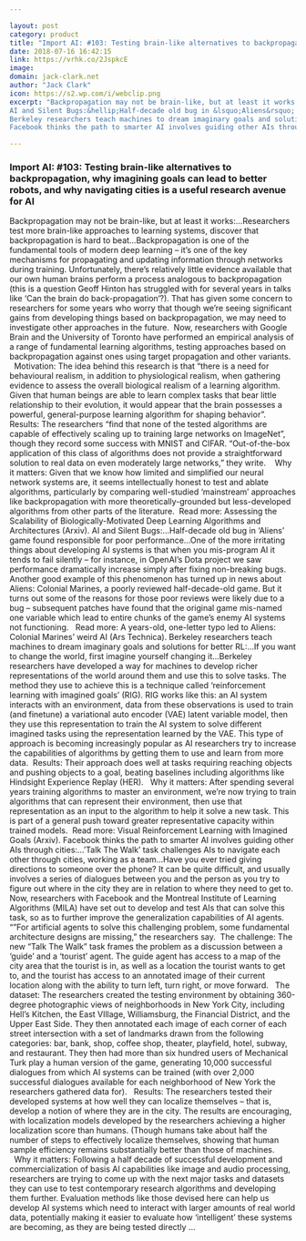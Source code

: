 ```yaml
---

layout: post
category: product
title: "Import AI: #103: Testing brain-like alternatives to backpropagation, why imagining goals can lead to better robots, and why navigating cities is a useful research avenue for AI"
date: 2018-07-16 16:42:15
link: https://vrhk.co/2JspkcE
image: 
domain: jack-clark.net
author: "Jack Clark"
icon: https://s2.wp.com/i/webclip.png
excerpt: "Backpropagation may not be brain-like, but at least it works:&hellip;Researchers test more brain-like approaches to learning systems, discover that backpropagation is hard to beat&hellip;Backpropagation is one of the fundamental tools of modern deep learning &ndash; it&rsquo;s one of the key mechanisms for propagating and updating information through networks during training. Unfortunately, there&rsquo;s relatively little evidence available that our own human brains perform a process analogous to backpropagation (this is a question Geoff Hinton has struggled with for several years in talks like &lsquo;Can the brain do back-propagation&lsquo;?). That has given some concern to researchers for some years who worry that though we&rsquo;re seeing significant gains from developing things based on backpropagation, we may need to investigate other approaches in the future. &nbsp;Now, researchers with Google Brain and the University of Toronto have performed an empirical analysis of a range of fundamental learning algorithms, testing approaches based on backpropagation against ones using target propagation and other variants. &nbsp;&nbsp;Motivation: The idea behind this research is that &ldquo;there is a need for behavioural realism, in addition to physiological realism, when gathering evidence to assess the overall biological realism of a learning algorithm. Given that human beings are able to learn complex tasks that bear little relationship to their evolution, it would appear that the brain possesses a powerful, general-purpose learning algorithm for shaping behavior&rdquo;.&nbsp; Results: The researchers &ldquo;find that none of the tested algorithms are capable of effectively scaling up to training large networks on ImageNet&rdquo;, though they record some success with MNIST and CIFAR. &ldquo;Out-of-the-box application of this class of algorithms does not provide a straightforward solution to real data on even moderately large networks,&rdquo; they write. &nbsp;&nbsp;&nbsp;Why it matters: Given that we know how limited and simplified our neural network systems are, it seems intellectually honest to test and ablate algorithms, particularly by comparing well-studied &lsquo;mainstream&rsquo; approaches like backpropagation with more theoretically-grounded but less-developed algorithms from other parts of the literature.&nbsp; Read more: Assessing the Scalability of Biologically-Motivated Deep Learning Algorithms and Architectures (Arxiv).
AI and Silent Bugs:&hellip;Half-decade old bug in &lsquo;Aliens&rsquo; game found responsible for poor performance&hellip;One of the more irritating things about developing AI systems is that when you mis-program AI it tends to fail silently &ndash; for instance, in OpenAI&rsquo;s Dota project we saw performance dramatically increase simply after fixing non-breaking bugs. Another good example of this phenomenon has turned up in news about Aliens: Colonial Marines, a poorly reviewed half-decade-old game. But it turns out some of the reasons for those poor reviews were likely due to a bug &ndash; subsequent patches have found that the original game mis-named one variable which lead to entire chunks of the game&rsquo;s enemy AI systems not functioning. &nbsp;&nbsp;Read more: A years-old, one-letter typo led to Aliens: Colonial Marines&rsquo; weird AI (Ars Technica).
Berkeley researchers teach machines to dream imaginary goals and solutions for better RL:&hellip;If you want to change the world, first imagine yourself changing it&hellip;Berkeley researchers have developed a way for machines to develop richer representations of the world around them and use this to solve tasks. The method they use to achieve this is a technique called &lsquo;reinforcement learning with imagined goals&rsquo; (RIG). RIG works like this: an AI system interacts with an environment, data from these observations is used to train (and finetune) a variational auto encoder (VAE) latent variable model, then they use this representation to train the AI system to solve different imagined tasks using the representation learned by the VAE. This type of approach is becoming increasingly popular as AI researchers try to increase the capabilities of algorithms by getting them to use and learn from more data.&nbsp; Results: Their approach does well at tasks requiring reaching objects and pushing objects to a goal, beating baselines including algorithms like Hindsight Experience Replay (HER). &nbsp;&nbsp;Why it matters: After spending several years training algorithms to master an environment, we&rsquo;re now trying to train algorithms that can represent their environment, then use that representation as an input to the algorithm to help it solve a new task. This is part of a general push toward greater representative capacity within trained models.&nbsp; Read more: Visual Reinforcement Learning with Imagined Goals (Arxiv).
Facebook thinks the path to smarter AI involves guiding other AIs through cities:&hellip;&rsquo;Talk The Walk&rsquo; task challenges AIs to navigate each other through cities, working as a team&hellip;Have you ever tried giving directions to someone over the phone? It can be quite difficult, and usually involves a series of dialogues between you and the person as you try to figure out where in the city they are in relation to where they need to get to. Now, researchers with Facebook and the Montreal Institute of Learning Algorithms (MILA) have set out to develop and test AIs that can solve this task, so as to further improve the generalization capabilities of AI agents. &ldquo;&rdquo;For artificial agents to solve this challenging problem, some fundamental architecture designs are missing,&rdquo; the researchers say.&nbsp; The challenge: The new &ldquo;Talk The Walk&rdquo; task frames the problem as a discussion between a &lsquo;guide&rsquo; and a &lsquo;tourist&rsquo; agent. The guide agent has access to a map of the city area that the tourist is in, as well as a location the tourist wants to get to, and the tourist has access to an annotated image of their current location along with the ability to turn left, turn right, or move forward. &nbsp;&nbsp;The dataset: The researchers created the testing environment by obtaining 360-degree photographic views of neighborhoods in New York City, including Hell&rsquo;s Kitchen, the East VIllage, Williamsburg, the Financial District, and the Upper East Side. They then annotated each image of each corner of each street intersection with a set of landmarks drawn from the following categories: bar, bank, shop, coffee shop, theater, playfield, hotel, subway, and restaurant. They then had more than six hundred users of Mechanical Turk play a human version of the game, generating 10,000 successful dialogues from which AI systems can be trained (with over 2,000 successful dialogues available for each neighborhood of New York the researchers gathered data for). &nbsp;&nbsp;Results: The researchers tested their developed systems at how well they can localize themselves &ndash; that is, develop a notion of where they are in the city. The results are encouraging, with localization models developed by the researchers achieving a higher localization score than humans. (Though humans take about half the number of steps to effectively localize themselves, showing that human sample efficiency remains substantially better than those of machines. &nbsp;&nbsp;Why it matters: Following a half decade of successful development and commercialization of basis AI capabilities like image and audio processing, researchers are trying to come up with the next major tasks and datasets they can use to test contemporary research algorithms and developing them further. Evaluation methods like those devised here can help us develop AI systems which need to interact with larger amounts of real world data, potentially making it easier to evaluate how &lsquo;intelligent&rsquo; these systems are becoming, as they are being tested directly …"

---
```


### Import AI: #103: Testing brain-like alternatives to backpropagation, why imagining goals can lead to better robots, and why navigating cities is a useful research avenue for AI

Backpropagation may not be brain-like, but at least it works:&hellip;Researchers test more brain-like approaches to learning systems, discover that backpropagation is hard to beat&hellip;Backpropagation is one of the fundamental tools of modern deep learning &ndash; it&rsquo;s one of the key mechanisms for propagating and updating information through networks during training. Unfortunately, there&rsquo;s relatively little evidence available that our own human brains perform a process analogous to backpropagation (this is a question Geoff Hinton has struggled with for several years in talks like &lsquo;Can the brain do back-propagation&lsquo;?). That has given some concern to researchers for some years who worry that though we&rsquo;re seeing significant gains from developing things based on backpropagation, we may need to investigate other approaches in the future. &nbsp;Now, researchers with Google Brain and the University of Toronto have performed an empirical analysis of a range of fundamental learning algorithms, testing approaches based on backpropagation against ones using target propagation and other variants. &nbsp;&nbsp;Motivation: The idea behind this research is that &ldquo;there is a need for behavioural realism, in addition to physiological realism, when gathering evidence to assess the overall biological realism of a learning algorithm. Given that human beings are able to learn complex tasks that bear little relationship to their evolution, it would appear that the brain possesses a powerful, general-purpose learning algorithm for shaping behavior&rdquo;.&nbsp; Results: The researchers &ldquo;find that none of the tested algorithms are capable of effectively scaling up to training large networks on ImageNet&rdquo;, though they record some success with MNIST and CIFAR. &ldquo;Out-of-the-box application of this class of algorithms does not provide a straightforward solution to real data on even moderately large networks,&rdquo; they write. &nbsp;&nbsp;&nbsp;Why it matters: Given that we know how limited and simplified our neural network systems are, it seems intellectually honest to test and ablate algorithms, particularly by comparing well-studied &lsquo;mainstream&rsquo; approaches like backpropagation with more theoretically-grounded but less-developed algorithms from other parts of the literature.&nbsp; Read more: Assessing the Scalability of Biologically-Motivated Deep Learning Algorithms and Architectures (Arxiv).
AI and Silent Bugs:&hellip;Half-decade old bug in &lsquo;Aliens&rsquo; game found responsible for poor performance&hellip;One of the more irritating things about developing AI systems is that when you mis-program AI it tends to fail silently &ndash; for instance, in OpenAI&rsquo;s Dota project we saw performance dramatically increase simply after fixing non-breaking bugs. Another good example of this phenomenon has turned up in news about Aliens: Colonial Marines, a poorly reviewed half-decade-old game. But it turns out some of the reasons for those poor reviews were likely due to a bug &ndash; subsequent patches have found that the original game mis-named one variable which lead to entire chunks of the game&rsquo;s enemy AI systems not functioning. &nbsp;&nbsp;Read more: A years-old, one-letter typo led to Aliens: Colonial Marines&rsquo; weird AI (Ars Technica).
Berkeley researchers teach machines to dream imaginary goals and solutions for better RL:&hellip;If you want to change the world, first imagine yourself changing it&hellip;Berkeley researchers have developed a way for machines to develop richer representations of the world around them and use this to solve tasks. The method they use to achieve this is a technique called &lsquo;reinforcement learning with imagined goals&rsquo; (RIG). RIG works like this: an AI system interacts with an environment, data from these observations is used to train (and finetune) a variational auto encoder (VAE) latent variable model, then they use this representation to train the AI system to solve different imagined tasks using the representation learned by the VAE. This type of approach is becoming increasingly popular as AI researchers try to increase the capabilities of algorithms by getting them to use and learn from more data.&nbsp; Results: Their approach does well at tasks requiring reaching objects and pushing objects to a goal, beating baselines including algorithms like Hindsight Experience Replay (HER). &nbsp;&nbsp;Why it matters: After spending several years training algorithms to master an environment, we&rsquo;re now trying to train algorithms that can represent their environment, then use that representation as an input to the algorithm to help it solve a new task. This is part of a general push toward greater representative capacity within trained models.&nbsp; Read more: Visual Reinforcement Learning with Imagined Goals (Arxiv).
Facebook thinks the path to smarter AI involves guiding other AIs through cities:&hellip;&rsquo;Talk The Walk&rsquo; task challenges AIs to navigate each other through cities, working as a team&hellip;Have you ever tried giving directions to someone over the phone? It can be quite difficult, and usually involves a series of dialogues between you and the person as you try to figure out where in the city they are in relation to where they need to get to. Now, researchers with Facebook and the Montreal Institute of Learning Algorithms (MILA) have set out to develop and test AIs that can solve this task, so as to further improve the generalization capabilities of AI agents. &ldquo;&rdquo;For artificial agents to solve this challenging problem, some fundamental architecture designs are missing,&rdquo; the researchers say.&nbsp; The challenge: The new &ldquo;Talk The Walk&rdquo; task frames the problem as a discussion between a &lsquo;guide&rsquo; and a &lsquo;tourist&rsquo; agent. The guide agent has access to a map of the city area that the tourist is in, as well as a location the tourist wants to get to, and the tourist has access to an annotated image of their current location along with the ability to turn left, turn right, or move forward. &nbsp;&nbsp;The dataset: The researchers created the testing environment by obtaining 360-degree photographic views of neighborhoods in New York City, including Hell&rsquo;s Kitchen, the East VIllage, Williamsburg, the Financial District, and the Upper East Side. They then annotated each image of each corner of each street intersection with a set of landmarks drawn from the following categories: bar, bank, shop, coffee shop, theater, playfield, hotel, subway, and restaurant. They then had more than six hundred users of Mechanical Turk play a human version of the game, generating 10,000 successful dialogues from which AI systems can be trained (with over 2,000 successful dialogues available for each neighborhood of New York the researchers gathered data for). &nbsp;&nbsp;Results: The researchers tested their developed systems at how well they can localize themselves &ndash; that is, develop a notion of where they are in the city. The results are encouraging, with localization models developed by the researchers achieving a higher localization score than humans. (Though humans take about half the number of steps to effectively localize themselves, showing that human sample efficiency remains substantially better than those of machines. &nbsp;&nbsp;Why it matters: Following a half decade of successful development and commercialization of basis AI capabilities like image and audio processing, researchers are trying to come up with the next major tasks and datasets they can use to test contemporary research algorithms and developing them further. Evaluation methods like those devised here can help us develop AI systems which need to interact with larger amounts of real world data, potentially making it easier to evaluate how &lsquo;intelligent&rsquo; these systems are becoming, as they are being tested directly …